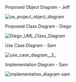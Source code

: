 Proposed Object Diagram - Jeff

![se_project_object_diagram](uploads/60406216122c524958d52a2378eefb0b/se_project_object_diagram.png)

Proposed Class Diagram - Diego

![Diego_UML_Class_Diagram](uploads/dfa5e9b3dbaab91aa39bd6270de49360/Diego_UML_Class_Diagram.png)

Use Case Diagram - Sam

![use_case_diagram__2_](uploads/7dbf971d08f509cb34e6e3c35615a197/use_case_diagram__2_.png)

Implementation Diagram - Sam

![implementation_diagram-sam](uploads/cd491197b0693747ba9c1008562db78c/implementation_diagram-sam.png)



